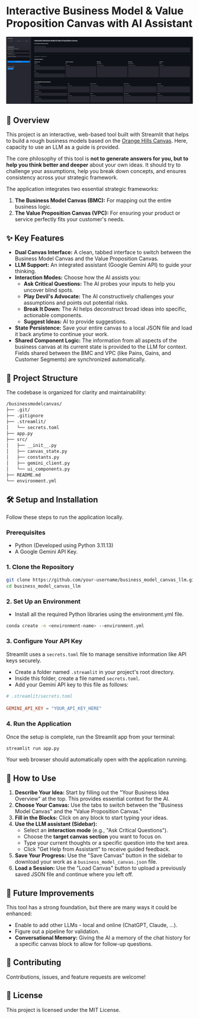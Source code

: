 # Interactive Business Model & Value Proposition Canvas with AI Assistant

![Project Screenshot](screenshot.png)

## 🚀 Overview

This project is an interactive, web-based tool built with Streamlit that helps to build a rough business models based on the [Orange Hills Canvas](https://businessdesign.org/knowledge-base/business-model). Here, capacity to use an LLM as a guide is provided.

The core philosophy of this tool is **not to generate answers for you, but to help you think better and deeper** about your own ideas. It should try to challenge your assumptions, help you break down concepts, and ensures consistency across your strategic framework.

The application integrates two essential strategic frameworks:
1.  **The Business Model Canvas (BMC):** For mapping out the entire business logic.
2.  **The Value Proposition Canvas (VPC):** For ensuring your product or service perfectly fits your customer's needs.

## ✨ Key Features

*   **Dual Canvas Interface:** A clean, tabbed interface to switch between the Business Model Canvas and the Value Proposition Canvas.
*   **LLM Support:** An integrated assistant (Google Gemini API) to guide your thinking.
*   **Interaction Modes:** Choose how the AI assists you:
    *   **Ask Critical Questions:** The AI probes your inputs to help you uncover blind spots.
    *   **Play Devil's Advocate:** The AI constructively challenges your assumptions and points out potential risks.
    *   **Break It Down:** The AI helps deconstruct broad ideas into specific, actionable components.
    *   **Suggest Ideas:** AI to provide suggestions.
*   **State Persistence:** Save your entire canvas to a local JSON file and load it back anytime to continue your work.
*   **Shared Component Logic:** The information from all aspects of the business canvas at its current state is provided to the LLM for context. Fields shared between the BMC and VPC (like Pains, Gains, and Customer Segments) are synchronized automatically.

## 📂 Project Structure

The codebase is organized for clarity and maintainability:

```
/businessmodelcanvas/
├── .git/
├── .gitignore
├── .streamlit/
│   └── secrets.toml
├── app.py
├── src/
│   ├── __init__.py
│   ├── canvas_state.py
│   ├── constants.py
│   ├── gemini_client.py
│   └── ui_components.py
├── README.md
└── environment.yml
```

## 🛠️ Setup and Installation

Follow these steps to run the application locally.

### Prerequisites

*   Python (Developed using Python 3.11.13)
*   A Google Gemini API Key.

### 1. Clone the Repository

```bash
git clone https://github.com/your-username/business_model_canvas_llm.git
cd business_model_canvas_llm
```

### 2.  **Set Up an Environment**
   - Install all the required Python libraries using the environment.yml file.

```bash
conda create -n <environment-name> --environment.yml
```

### 3. Configure Your API Key

Streamlit uses a `secrets.toml` file to manage sensitive information like API keys securely.

*   Create a folder named `.streamlit` in your project's root directory.
*   Inside this folder, create a file named `secrets.toml`.
*   Add your Gemini API key to this file as follows:

```toml
# .streamlit/secrets.toml

GEMINI_API_KEY = "YOUR_API_KEY_HERE"
```

### 4. Run the Application

Once the setup is complete, run the Streamlit app from your terminal:

```bash
streamlit run app.py
```

Your web browser should automatically open with the application running.

## 📖 How to Use

1.  **Describe Your Idea:** Start by filling out the "Your Business Idea Overview" at the top. This provides essential context for the AI.
2.  **Choose Your Canvas:** Use the tabs to switch between the "Business Model Canvas" and the "Value Proposition Canvas."
3.  **Fill in the Blocks:** Click on any block to start typing your ideas.
4.  **Use the LLM assistant (Sidebar):**
    *   Select an **interaction mode** (e.g., "Ask Critical Questions").
    *   Choose the **target canvas section** you want to focus on.
    *   Type your current thoughts or a specific question into the text area.
    *   Click "Get Help from Assistant" to receive guided feedback.
5.  **Save Your Progress:** Use the "Save Canvas" button in the sidebar to download your work as a `business_model_canvas.json` file.
6.  **Load a Session:** Use the "Load Canvas" button to upload a previously saved JSON file and continue where you left off.

## 🔮 Future Improvements

This tool has a strong foundation, but there are many ways it could be enhanced:

*   Enable to add other LLMs - local and online (ChatGPT, Claude, ...).
*   Figure out a pipeline for validation.
*   **Conversational Memory:** Giving the AI a memory of the chat history for a specific canvas block to allow for follow-up questions.

## 🤝 Contributing

Contributions, issues, and feature requests are welcome!

## 📄 License

This project is licensed under the MIT License.
